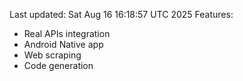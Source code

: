 Last updated: Sat Aug 16 16:18:57 UTC 2025
Features:
- Real APIs integration
- Android Native app
- Web scraping
- Code generation
